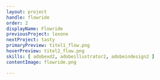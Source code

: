 ```yaml
---
layout: project
handle: flowride
order: 2
displayName: Flowride
previousProject: loxone
nextProject: tasty
primaryPreview: titel1_flow.png
hoverPreview: titel2_flow.png
skills: [ adobexd2, adobeillustrator2, adobeindesign2 ]
contentImage: flowride.png

---
```


